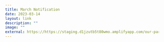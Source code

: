 ```yaml
---
title: March Notification
date: 2023-03-14
layout: link
description: ""
image: ""
external: https://https://staging.d1jzutb5t80wmo.amplifyapp.com/our-partners/parents-information-n-resources/monthly-notifications/
---
```

